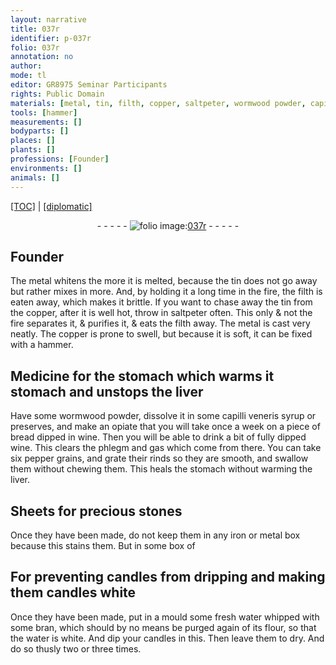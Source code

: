 ```yaml
---
layout: narrative
title: 037r
identifier: p-037r
folio: 037r
annotation: no
author:
mode: tl
editor: GR8975 Seminar Participants
rights: Public Domain
materials: [metal, tin, filth, copper, saltpeter, wormwood powder, capilli veneris syrup, preserves, bread, wine, pepper, rinds, iron, water, bran, flour]
tools: [hammer]
measurements: []
bodyparts: []
places: []
plants: []
professions: [Founder]
environments: []
animals: []
---
```


<p><a href="{{ site.baseurl }}/translation/">[TOC]</a> | <a href="{{ site.baseurl }}/texts/p-037r_tc/" target="_blank">[diplomatic]</a></p><div class="folio" align="center">- - - - - <a href="http://gallica.bnf.fr/ark:/12148/btv1b10500001g/f79.image" target="_blank"><img src="https://cu-mkp.github.io/2017-workshop-edition/assets/photo-icon.png" alt="folio image: " style="display:inline-block; margin-bottom:-3px;"/>037r</a> - - - - - </div>  
  

## <span class="pro">Founder</span>

 
The <span class="m">metal</span> whitens the more it is melted, because the <span class="m">tin</span> does not go away but rather mixes in more. And, by holding it a long time in the fire, the <span class="m">filth</span> is eaten away, which makes it brittle. If you want to chase away the <span class="m">tin</span> from the <span class="m">copper</span>, after it is well hot, throw in <span class="m">saltpeter</span> often. This only & not the fire separates it, & purifies it, & eats the <span class="m">filth</span> away. The <span class="m">metal</span> is cast very neatly. The <span class="m">copper</span> is prone to swell, but because it is soft, it can be fixed with a <span class="tl">hammer</span>.
 
 
  

## Medicine for the stomach which warms it <span class="x">stomach</span> and unstops the liver

 
Have some <span class="m">wormwood powder</span>, dissolve it in some <span class="m">capilli veneris syrup</span> or <span class="m">preserves</span>, and make an opiate that you will take once a week on a piece of <span class="m">bread</span> dipped in <span class="m">wine</span>. Then you will be able to drink a bit of fully dipped <span class="m">wine</span>. This clears the phlegm and gas which come from there. You can take six <span class="m">pepper</span> grains, and grate their <span class="m">rinds</span> so they are smooth, and swallow them without chewing them. This heals the stomach without warming the liver.
 
 
  

## Sheets for precious stones

 
Once they have been made, do not keep them in any <span class="m">iron</span> or <span class="m">metal</span> box because this stains them. But in some box of
 
 
  

## For preventing candles from dripping and making them <span class="x">candles</span> white

 
Once they have been made, put in a mould some fresh <span class="m">water</span> whipped with some <span class="m">bran</span>, which should by no means be purged again of its <span class="m">flour</span>, so that the <span class="m">water</span> is white. And dip your candles in this. Then leave them to dry. And do so thusly two or three times.
 
